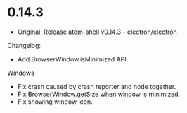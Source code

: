 # 0.14.3

* Original: [Release atom-shell v0.14.3 - electron/electron](https://github.com/electron/electron/releases/tag/v0.14.3)

Changelog:

* Add BrowserWindow.isMinimized API.

Windows

* Fix crash caused by crash reporter and node together.
* Fix BrowserWindow.getSize when window is minimized.
* Fix showing window icon.
